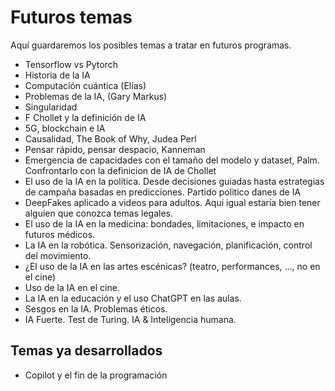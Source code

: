 # Futuros temas

Aquí guardaremos los posibles temas a tratar en futuros programas.

- Tensorflow vs Pytorch
- Historia de la IA
- Computación cuántica (Elías)
- Problemas de la IA, (Gary Markus)
- Singularidad
- F Chollet y la definición de IA
- 5G, blockchain e IA
- Causalidad, The Book of Why, Judea Perl
- Pensar rápido, pensar despacio, Kanneman
- Emergencia de capacidades con el tamaño del modelo y dataset, Palm. Confrontarlo con la definicion de IA de Chollet
- El uso de la IA en la política. Desde decisiones guiadas hasta estrategias de campaña basadas en predicciones. Partido politico danes de IA
- DeepFakes aplicado a videos para adultos. Aqui igual estaría bien tener alguien que conozca temas legales.
- El uso de la IA en la medicina: bondades, limitaciones, e impacto en futuros médicos.
- La IA en la robótica. Sensorización, navegación, planificación, control del movimiento.
- ¿El uso de la IA en las artes escénicas? (teatro, performances, ..., no en el cine)
- Uso de la IA en el cine.
- La IA en la educación y el uso ChatGPT en las aulas.
- Sesgos en la IA. Problemas éticos.
- IA Fuerte. Test de Turing. IA & Inteligencia humana.

## Temas ya desarrollados

- Copilot y el fin de la programación
